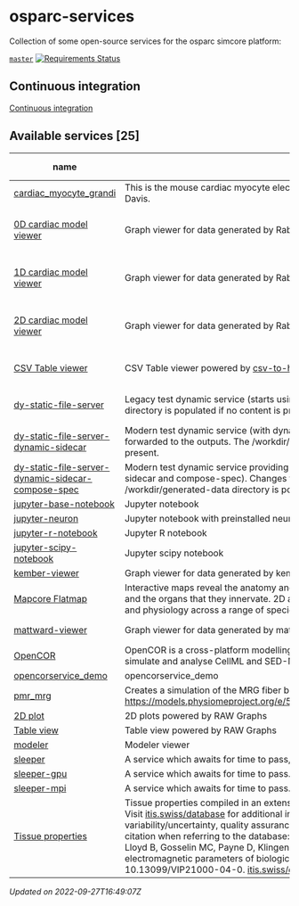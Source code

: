 # osparc-services

Collection of some open-source services for the osparc simcore platform:

<!-- NOTE: when branched replace `master` in urls -->
[`master`](https://github.com/itisfoundation/osparc-services/tree/master)
[![Requirements Status](https://requires.io/github/ITISFoundation/osparc-services/requirements.svg?branch=master)](https://requires.io/github/ITISFoundation/osparc-services/requirements/?branch=master)


## Continuous integration

[Continuous integration](ci/README.md)
<!-- TOC_BEGIN -->
<!-- Automaticaly produced by scripts/auto-doc/create-toc.py on 2022-09-27T16:49:07Z -->
## Available services [25]
|                                                      name                                                       |                                                                                                                                                                                                                                                                                                                                                                  description                                                                                                                                                                                                                                                                                                                                                                   |      type       |                                                                                                                         latest version                                                                                                                         |                                                             build status                                                              |
|  -------------------------------------------------------------------------------------------------------------  |  --------------------------------------------------------------------------------------------------------------------------------------------------------------------------------------------------------------------------------------------------------------------------------------------------------------------------------------------------------------------------------------------------------------------------------------------------------------------------------------------------------------------------------------------------------------------------------------------------------------------------------------------------------------------------------------------------------------------------------------------  |  -------------  |  ------------------------------------------------------------------------------------------------------------------------------------------------------------------------------------------------------------------------------------------------------------  |  -----------------------------------------------------------------------------------------------------------------------------------  |
|  [cardiac_myocyte_grandi](services/ma-myocyteele/docker/custom/Dockerfile)                                      |  This is the mouse cardiac myocyte electrophysiology model from Eleonora Grandi at UC Davis.                                                                                                                                                                                                                                                                                                                                                                                                                                                                                                                                                                                                                                                   |  computational  |  [![](https://images.microbadger.com/badges/version/itisfoundation/cardiac_myocyte_grandi:1.0.1.svg)](https://microbadger.com/images/itisfoundation/cardiac_myocyte_grandi:1.0.1 'See Image Version')                                                          |                                                                                                                                       |
|  [0D cardiac model viewer](services/dy-dash/cc-rabbit-0d/src/Dockerfile)                                        |  Graph viewer for data generated by Rabbit SS and Human GB 0D cardiac models                                                                                                                                                                                                                                                                                                                                                                                                                                                                                                                                                                                                                                                                   |  dynamic        |  [![](https://images.microbadger.com/badges/version/itisfoundation/cc-0d-viewer:3.0.4.svg)](https://microbadger.com/images/itisfoundation/cc-0d-viewer:3.0.4 'See Image Version')                                                                              |  ![0D cardiac model viewer](https://github.com/ITISFoundation/osparc-services/workflows/cc-0d-viewer/badge.svg?branch=master)         |
|  [1D cardiac model viewer](services/dy-dash/cc-rabbit-1d/src/Dockerfile)                                        |  Graph viewer for data generated by Rabbit SS and Human GB 1D cardiac models                                                                                                                                                                                                                                                                                                                                                                                                                                                                                                                                                                                                                                                                   |  dynamic        |  [![](https://images.microbadger.com/badges/version/itisfoundation/cc-1d-viewer:3.0.4.svg)](https://microbadger.com/images/itisfoundation/cc-1d-viewer:3.0.4 'See Image Version')                                                                              |  ![1D cardiac model viewer](https://github.com/ITISFoundation/osparc-services/workflows/cc-1d-viewer/badge.svg?branch=master)         |
|  [2D cardiac model viewer](services/dy-dash/cc-rabbit-2d/src/Dockerfile)                                        |  Graph viewer for data generated by Rabbit SS and Human GB 2D cardiac models                                                                                                                                                                                                                                                                                                                                                                                                                                                                                                                                                                                                                                                                   |  dynamic        |  [![](https://images.microbadger.com/badges/version/itisfoundation/cc-2d-viewer:3.0.5.svg)](https://microbadger.com/images/itisfoundation/cc-2d-viewer:3.0.5 'See Image Version')                                                                              |  ![2D cardiac model viewer](https://github.com/ITISFoundation/osparc-services/workflows/cc-2d-viewer/badge.svg?branch=master)         |
|  [CSV Table viewer](services/dy-csv-table/Dockerfile)                                                           |  CSV Table viewer powered by [csv-to-html-table](https://github.com/derekeder/csv-to-html-table)                                                                                                                                                                                                                                                                                                                                                                                                                                                                                                                                                                                                                                               |  dynamic        |  [![](https://images.microbadger.com/badges/version/itisfoundation/csv-table:1.0.0.svg)](https://microbadger.com/images/itisfoundation/csv-table:1.0.0 'See Image Version')                                                                                    |  ![CSV Table viewer](https://github.com/ITISFoundation/osparc-services/workflows/dy-csv-table/badge.svg?branch=master)                |
|  [dy-static-file-server](services/dy-static-file-server/docker/custom/Dockerfile)                               |  Legacy test dynamic service (starts using original director-v0). The /workdir/generated-data directory is populated if no content is present.                                                                                                                                                                                                                                                                                                                                                                                                                                                                                                                                                                                                 |  dynamic        |  [![](https://images.microbadger.com/badges/version/itisfoundation/dy-static-file-server:2.0.4.svg)](https://microbadger.com/images/itisfoundation/dy-static-file-server:2.0.4 'See Image Version')                                                            |  ![dy-static-file-server](https://github.com/ITISFoundation/osparc-services/workflows/dy-static-file-server/badge.svg?branch=master)  |
|  [dy-static-file-server-dynamic-sidecar](services/dy-static-file-server/docker/custom/Dockerfile)               |  Modern test dynamic service (with dynamic sidecar). Changes to the inputs will be forwarded to the outputs. The /workdir/generated-data directory is populated if no content is present.                                                                                                                                                                                                                                                                                                                                                                                                                                                                                                                                                      |  dynamic        |  [![](https://images.microbadger.com/badges/version/itisfoundation/dy-static-file-server-dynamic-sidecar:2.0.4.svg)](https://microbadger.com/images/itisfoundation/dy-static-file-server-dynamic-sidecar:2.0.4 'See Image Version')                            |                                                                                                                                       |
|  [dy-static-file-server-dynamic-sidecar-compose-spec](services/dy-static-file-server/docker/custom/Dockerfile)  |  Modern test dynamic service providing a docker-compose specification file (with dynamic sidecar and compose-spec). Changes to the inputs will be forwarded to the outputs. The /workdir/generated-data directory is populated if no content is present.                                                                                                                                                                                                                                                                                                                                                                                                                                                                                       |  dynamic        |  [![](https://images.microbadger.com/badges/version/itisfoundation/dy-static-file-server-dynamic-sidecar-compose-spec:2.0.4.svg)](https://microbadger.com/images/itisfoundation/dy-static-file-server-dynamic-sidecar-compose-spec:2.0.4 'See Image Version')  |                                                                                                                                       |
|  [jupyter-base-notebook](services/dy-jupyter/Dockerfile)                                                        |  Jupyter notebook                                                                                                                                                                                                                                                                                                                                                                                                                                                                                                                                                                                                                                                                                                                              |  dynamic        |  [![](https://images.microbadger.com/badges/version/itisfoundation/jupyter-base-notebook:2.14.0.svg)](https://microbadger.com/images/itisfoundation/jupyter-base-notebook:2.14.0 'See Image Version')                                                          |                                                                                                                                       |
|  [jupyter-neuron](services/dy-jupyter-extensions/neuron/Dockerfile)                                             |  Jupyter notebook with preinstalled neuron modules                                                                                                                                                                                                                                                                                                                                                                                                                                                                                                                                                                                                                                                                                             |  dynamic        |  [![](https://images.microbadger.com/badges/version/itisfoundation/jupyter-neuron:1.1.0.svg)](https://microbadger.com/images/itisfoundation/jupyter-neuron:1.1.0 'See Image Version')                                                                          |                                                                                                                                       |
|  [jupyter-r-notebook](services/dy-jupyter/Dockerfile)                                                           |  Jupyter R notebook                                                                                                                                                                                                                                                                                                                                                                                                                                                                                                                                                                                                                                                                                                                            |  dynamic        |  [![](https://images.microbadger.com/badges/version/itisfoundation/jupyter-r-notebook:2.14.0.svg)](https://microbadger.com/images/itisfoundation/jupyter-r-notebook:2.14.0 'See Image Version')                                                                |                                                                                                                                       |
|  [jupyter-scipy-notebook](services/dy-jupyter/Dockerfile)                                                       |  Jupyter scipy notebook                                                                                                                                                                                                                                                                                                                                                                                                                                                                                                                                                                                                                                                                                                                        |  dynamic        |  [![](https://images.microbadger.com/badges/version/itisfoundation/jupyter-scipy-notebook:2.14.0.svg)](https://microbadger.com/images/itisfoundation/jupyter-scipy-notebook:2.14.0 'See Image Version')                                                        |                                                                                                                                       |
|  [kember-viewer](services/dy-2Dgraph/use-cases/kember/Dockerfile)                                               |  Graph viewer for data generated by kember solver                                                                                                                                                                                                                                                                                                                                                                                                                                                                                                                                                                                                                                                                                              |  dynamic        |  [![](https://images.microbadger.com/badges/version/itisfoundation/kember-viewer:2.14.0.svg)](https://microbadger.com/images/itisfoundation/kember-viewer:2.14.0 'See Image Version')                                                                          |                                                                                                                                       |
|  [Mapcore Flatmap](services/dy-mapcore-widget/Dockerfile)                                                       |  Interactive maps reveal the anatomy and functional relationships of the autonomic nerves and the organs that they innervate. 2D and 3D maps render spatial dynamics, connectivity, and physiology across a range of species and nerve-organ systems.                                                                                                                                                                                                                                                                                                                                                                                                                                                                                          |  dynamic        |  [![](https://images.microbadger.com/badges/version/itisfoundation/mapcore-widget:0.1.24.svg)](https://microbadger.com/images/itisfoundation/mapcore-widget:0.1.24 'See Image Version')                                                                        |  ![Mapcore Flatmap](https://github.com/ITISFoundation/osparc-services/workflows/dy-mapcore-widget/badge.svg?branch=master)            |
|  [mattward-viewer](services/dy-dash/mattward-dash/src/Dockerfile)                                               |  Graph viewer for data generated by mattward solver                                                                                                                                                                                                                                                                                                                                                                                                                                                                                                                                                                                                                                                                                            |  dynamic        |  [![](https://images.microbadger.com/badges/version/itisfoundation/mattward-viewer:3.0.5.svg)](https://microbadger.com/images/itisfoundation/mattward-viewer:3.0.5 'See Image Version')                                                                        |  ![mattward-viewer](https://github.com/ITISFoundation/osparc-services/workflows/mattward-viewer/badge.svg?branch=master)              |
|  [OpenCOR](services/oc-opencor-base/docker/custom/Dockerfile)                                                   |  OpenCOR is a cross-platform modelling environment, which can be used to organise, edit, simulate and analyse CellML and SED-ML files.                                                                                                                                                                                                                                                                                                                                                                                                                                                                                                                                                                                                         |  computational  |  [![](https://images.microbadger.com/badges/version/itisfoundation/opencor:1.0.4.svg)](https://microbadger.com/images/itisfoundation/opencor:1.0.4 'See Image Version')                                                                                        |  ![OpenCOR](https://github.com/ITISFoundation/osparc-services/workflows/oc-opencor-base/badge.svg?branch=master)                      |
|  [opencorservice_demo](services/oc-guytonmodel/docker/ubuntu/Dockerfile)                                        |  opencorservice_demo                                                                                                                                                                                                                                                                                                                                                                                                                                                                                                                                                                                                                                                                                                                           |  computational  |  [![](https://images.microbadger.com/badges/version/itisfoundation/opencorservice_demo:1.0.1.svg)](https://microbadger.com/images/itisfoundation/opencorservice_demo:1.0.1 'See Image Version')                                                                |                                                                                                                                       |
|  [pmr_mrg](services/oc-pmrmrg/docker/ubuntu/Dockerfile)                                                         |  Creates a simulation of the MRG fiber based on the model found on the PMR https://models.physiomeproject.org/e/5f7/mcintyre_richardson_grill_model_2001.cellml/view                                                                                                                                                                                                                                                                                                                                                                                                                                                                                                                                                                           |  computational  |  [![](https://images.microbadger.com/badges/version/itisfoundation/pmr_mrg:1.0.2.svg)](https://microbadger.com/images/itisfoundation/pmr_mrg:1.0.2 'See Image Version')                                                                                        |                                                                                                                                       |
|  [2D plot](services/dy-raw-graphs/Dockerfile)                                                                   |  2D plots powered by RAW Graphs                                                                                                                                                                                                                                                                                                                                                                                                                                                                                                                                                                                                                                                                                                                |  dynamic        |  [![](https://images.microbadger.com/badges/version/itisfoundation/raw-graphs:2.11.1.svg)](https://microbadger.com/images/itisfoundation/raw-graphs:2.11.1 'See Image Version')                                                                                |                                                                                                                                       |
|  [Table view](services/dy-raw-graphs/Dockerfile)                                                                |  Table view powered by RAW Graphs                                                                                                                                                                                                                                                                                                                                                                                                                                                                                                                                                                                                                                                                                                              |  dynamic        |  [![](https://images.microbadger.com/badges/version/itisfoundation/raw-graphs-table:2.11.1.svg)](https://microbadger.com/images/itisfoundation/raw-graphs-table:2.11.1 'See Image Version')                                                                    |                                                                                                                                       |
|  [modeler](services/dy-modeling/server/Dockerfile)                                                              |  Modeler viewer                                                                                                                                                                                                                                                                                                                                                                                                                                                                                                                                                                                                                                                                                                                                |  dynamic        |  [![](https://images.microbadger.com/badges/version/itisfoundation/modeler-webserver:0.1.1.svg)](https://microbadger.com/images/itisfoundation/modeler-webserver:0.1.1 'See Image Version')                                                                    |                                                                                                                                       |
|  [sleeper](services/sleeper/docker/custom/Dockerfile)                                                           |  A service which awaits for time to pass, two times.                                                                                                                                                                                                                                                                                                                                                                                                                                                                                                                                                                                                                                                                                           |  computational  |  [![](https://images.microbadger.com/badges/version/itisfoundation/sleeper:2.1.4.svg)](https://microbadger.com/images/itisfoundation/sleeper:2.1.4 'See Image Version')                                                                                        |  ![sleeper](https://github.com/ITISFoundation/osparc-services/workflows/sleeper/badge.svg?branch=master)                              |
|  [sleeper-gpu](services/sleeper/docker/custom/Dockerfile)                                                       |  A service which awaits for time to pass.                                                                                                                                                                                                                                                                                                                                                                                                                                                                                                                                                                                                                                                                                                      |  computational  |  [![](https://images.microbadger.com/badges/version/itisfoundation/sleeper-gpu:2.1.4.svg)](https://microbadger.com/images/itisfoundation/sleeper-gpu:2.1.4 'See Image Version')                                                                                |                                                                                                                                       |
|  [sleeper-mpi](services/sleeper/docker/custom/Dockerfile)                                                       |  A service which awaits for time to pass.                                                                                                                                                                                                                                                                                                                                                                                                                                                                                                                                                                                                                                                                                                      |  computational  |  [![](https://images.microbadger.com/badges/version/itisfoundation/sleeper-mpi:2.1.4.svg)](https://microbadger.com/images/itisfoundation/sleeper-mpi:2.1.4 'See Image Version')                                                                                |                                                                                                                                       |
|  [Tissue properties](services/dy-tissue-properties/Dockerfile)                                                  |  Tissue properties compiled in an extensive, critical literature review by the ITIS Foundation. Visit [itis.swiss/database](https://itis.swiss/database) for additional information, e.g., on tissue parameter variability/uncertainty, quality assurance, and the explored sources. Please use the following citation when referring to the database: Hasgall PA, Di Gennaro F, Baumgartner C, Neufeld E, Lloyd B, Gosselin MC, Payne D, Klingenböck A, Kuster N, ITIS Database for thermal and electromagnetic parameters of biological tissues, Version 4.0, May 15, 2018, DOI: 10.13099/VIP21000-04-0. [itis.swiss/database](https://itis.swiss/database). Powered by [csv-to-html-table](https://github.com/derekeder/csv-to-html-table)  |  dynamic        |  [![](https://images.microbadger.com/badges/version/itisfoundation/tissue-properties:1.0.1.svg)](https://microbadger.com/images/itisfoundation/tissue-properties:1.0.1 'See Image Version')                                                                    |  ![Tissue properties](https://github.com/ITISFoundation/osparc-services/workflows/dy-tissue-properties/badge.svg?branch=master)       |
*Updated on 2022-09-27T16:49:07Z*

<!-- TOC_END -->

